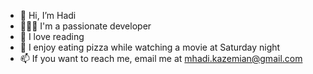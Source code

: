 - 👋 Hi, I’m Hadi
- 👨🏻‍💻 I'm a passionate developer 
- 📖 I love reading 
- 🎥 I enjoy eating pizza while watching a movie at Saturday night
- 📫 If you want to reach me, email me at mhadi.kazemian@gmail.com


